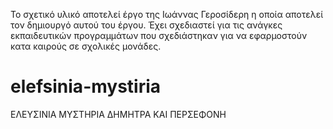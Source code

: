 Το σχετικό υλικό αποτελεί έργο της Ιωάννας Γεροσίδερη η οποία αποτελεί τον δημιουργό αυτού του έργου.
Έχει σχεδιαστεί για τις ανάγκες εκπαιδευτικών προγραμμάτων που σχεδιάστηκαν για να εφαρμοστούν κατα καιρούς σε σχολικές μονάδες.

# elefsinia-mystiria
 ΕΛΕΥΣΙΝΙΑ ΜΥΣΤΗΡΙΑ ΔΗΜΗΤΡΑ ΚΑΙ ΠΕΡΣΕΦΟΝΗ
